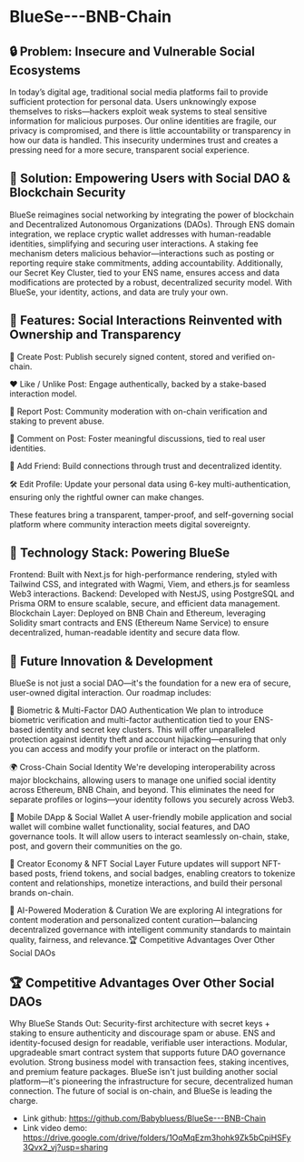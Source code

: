 # BlueSe---BNB-Chain

## 🔒 Problem: Insecure and Vulnerable Social Ecosystems
In today’s digital age, traditional social media platforms fail to provide sufficient protection for personal data. Users unknowingly expose themselves to risks—hackers exploit weak systems to steal sensitive information for malicious purposes. Our online identities are fragile, our privacy is compromised, and there is little accountability or transparency in how our data is handled. This insecurity undermines trust and creates a pressing need for a more secure, transparent social experience.

## 🔑 Solution: Empowering Users with Social DAO & Blockchain Security
BlueSe reimagines social networking by integrating the power of blockchain and Decentralized Autonomous Organizations (DAOs). Through ENS domain integration, we replace cryptic wallet addresses with human-readable identities, simplifying and securing user interactions. A staking fee mechanism deters malicious behavior—interactions such as posting or reporting require stake commitments, adding accountability. Additionally, our Secret Key Cluster, tied to your ENS name, ensures access and data modifications are protected by a robust, decentralized security model. With BlueSe, your identity, actions, and data are truly your own.

## 🚀 Features: Social Interactions Reinvented with Ownership and Transparency
📝 Create Post: Publish securely signed content, stored and verified on-chain.

❤️ Like / Unlike Post: Engage authentically, backed by a stake-based interaction model.

🚩 Report Post: Community moderation with on-chain verification and staking to prevent abuse.

💬 Comment on Post: Foster meaningful discussions, tied to real user identities.

🤝 Add Friend: Build connections through trust and decentralized identity.

🛠️ Edit Profile: Update your personal data using 6-key multi-authentication, ensuring only the rightful owner can make changes.

These features bring a transparent, tamper-proof, and self-governing social platform where community interaction meets digital sovereignty.

## 🧰 Technology Stack: Powering BlueSe
Frontend: Built with Next.js for high-performance rendering, styled with Tailwind CSS, and integrated with Wagmi, Viem, and ethers.js for seamless Web3 interactions.
Backend: Developed with NestJS, using PostgreSQL and Prisma ORM to ensure scalable, secure, and efficient data management.
Blockchain Layer: Deployed on BNB Chain and Ethereum, leveraging Solidity smart contracts and ENS (Ethereum Name Service) to ensure decentralized, human-readable identity and secure data flow.
## 🌟 Future Innovation & Development
BlueSe is not just a social DAO—it's the foundation for a new era of secure, user-owned digital interaction. Our roadmap includes:

🔐 Biometric & Multi-Factor DAO Authentication
We plan to introduce biometric verification and multi-factor authentication tied to your ENS-based identity and secret key clusters. This will offer unparalleled protection against identity theft and account hijacking—ensuring that only you can access and modify your profile or interact on the platform.

🌍 Cross-Chain Social Identity
We're developing interoperability across major blockchains, allowing users to manage one unified social identity across Ethereum, BNB Chain, and beyond. This eliminates the need for separate profiles or logins—your identity follows you securely across Web3.

📱 Mobile DApp & Social Wallet
A user-friendly mobile application and social wallet will combine wallet functionality, social features, and DAO governance tools. It will allow users to interact seamlessly on-chain, stake, post, and govern their communities on the go.

🎨 Creator Economy & NFT Social Layer
Future updates will support NFT-based posts, friend tokens, and social badges, enabling creators to tokenize content and relationships, monetize interactions, and build their personal brands on-chain.

🧠 AI-Powered Moderation & Curation
We are exploring AI integrations for content moderation and personalized content curation—balancing decentralized governance with intelligent community standards to maintain quality, fairness, and relevance.🏆 Competitive Advantages Over Other Social DAOs

## 🏆 Competitive Advantages Over Other Social DAOs



Why BlueSe Stands Out:
Security-first architecture with secret keys + staking to ensure authenticity and discourage spam or abuse.
ENS and identity-focused design for readable, verifiable user interactions.
Modular, upgradeable smart contract system that supports future DAO governance evolution.
Strong business model with transaction fees, staking incentives, and premium feature packages.
BlueSe isn't just building another social platform—it's pioneering the infrastructure for secure, decentralized human connection. The future of social is on-chain, and BlueSe is leading the charge.

- Link github: https://github.com/Babybluess/BlueSe---BNB-Chain
- Link video demo: https://drive.google.com/drive/folders/1OqMqEzm3hohk9Zk5bCpiHSFy3Qvx2_vj?usp=sharing
